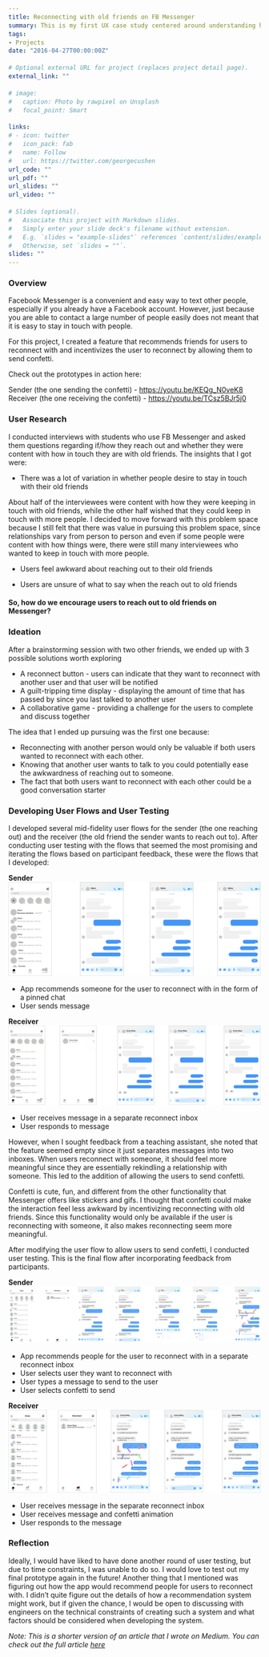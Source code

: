 ```yaml
---
title: Reconnecting with old friends on FB Messenger
summary: This is my first UX case study centered around understanding how we can help people reconnect with their old friends through Facebook Messenger
tags:
- Projects
date: "2016-04-27T00:00:00Z"

# Optional external URL for project (replaces project detail page).
external_link: ""

# image:
#   caption: Photo by rawpixel on Unsplash
#   focal_point: Smart

links:
# - icon: twitter
#   icon_pack: fab
#   name: Follow
#   url: https://twitter.com/georgecushen
url_code: ""
url_pdf: ""
url_slides: ""
url_video: ""

# Slides (optional).
#   Associate this project with Markdown slides.
#   Simply enter your slide deck's filename without extension.
#   E.g. `slides = "example-slides"` references `content/slides/example-slides.md`.
#   Otherwise, set `slides = ""`.
slides: ""
---
```

### Overview
Facebook Messenger is a convenient and easy way to text other people, especially if you already have a Facebook account. However, just because you are able to contact a large number of people easily does not meant that it is easy to stay in touch with people.

For this project, I created a feature that recommends friends for users to reconnect with and incentivizes the user to reconnect by allowing them to send confetti.

Check out the prototypes in action here:

Sender (the one sending the confetti) - https://youtu.be/KEQg_N0veK8
Receiver (the one receiving the confetti) - https://youtu.be/TCsz5BJr5j0

### User Research
I conducted interviews with students who use FB Messenger and asked them questions regarding if/how they reach out and whether they were content with how in touch they are with old friends. The insights that I got were:

* There was a lot of variation in whether people desire to stay in touch with their old friends

About half of the interviewees were content with how they were keeping in touch with old friends, while the other half wished that they could keep in touch with more people. I decided to move forward with this problem space because I still felt that there was value in pursuing this problem space, since relationships vary from person to person and even if some people were content with how things were, there were still many interviewees who wanted to keep in touch with more people.

* Users feel awkward about reaching out to their old friends

* Users are unsure of what to say when the reach out to old friends


#### So, how do we encourage users to reach out to old friends on Messenger?

### Ideation
After a brainstorming session with two other friends, we ended up with 3 possible solutions worth exploring

* A reconnect button - users can indicate that they want to reconnect with another user and that user will be notified
* A guilt-tripping time display - displaying the amount of time that has passed by since you last talked to another user
* A collaborative game - providing a challenge for the users to complete and discuss together

The idea that I ended up pursuing was the first one because:

* Reconnecting with another person would only be valuable if both users wanted to reconnect with each other.
* Knowing that another user wants to talk to you could potentially ease the awkwardness of reaching out to someone.
* The fact that both users want to reconnect with each other could be a good conversation starter

### Developing User Flows and User Testing
I developed several mid-fidelity user flows for the sender (the one reaching out) and the receiver (the old friend the sender wants to reach out to). After conducting user testing with the flows that seemed the most promising and iterating the flows based on participant feedback, these were the flows that I developed:


__Sender__
![](final1.jpg)

* App recommends someone for the user to reconnect with in the form of a pinned chat
* User sends message

__Receiver__
![](final2.jpg)

* User receives message in a separate reconnect inbox
* User responds to message

However, when I sought feedback from a teaching assistant, she noted that the feature seemed empty since it just separates messages into two inboxes. When users reconnect with someone, it should feel more meaningful since they are essentially rekindling a relationship with someone. This led to the addition of allowing the users to send confetti.

Confetti is cute, fun, and different from the other functionality that Messenger offers like stickers and gifs. I thought that confetti could make the interaction feel less awkward by incentivizing reconnecting with old friends. Since this functionality would only be available if the user is reconnecting with someone, it also makes reconnecting seem more meaningful.

After modifying the user flow to allow users to send confetti, I conducted user testing. This is the final flow after incorporating feedback from participants.

__Sender__
![](final.jpg)

* App recommends people for the user to reconnect with in a separate reconnect inbox
* User selects user they want to reconnect with
* User types a message to send to the user
* User selects confetti to send

__Receiver__
![](group8.jpg)

* User receives message in the separate reconnect inbox
* User receives message and confetti animation
* User responds to the message

### Reflection
Ideally, I would have liked to have done another round of user testing, but due to time constraints, I was unable to do so.  I would love to test out my final prototype again in the future! Another thing that I mentioned was figuring out how the app would recommend people for users to reconnect with. I didn’t quite figure out the details of how a recommendation system might work, but if given the chance, I would be open to discussing with engineers on the technical constraints of creating such a system and what factors should be considered when developing the system.


*Note: This is a shorter version of an article that I wrote on Medium. You can check out the full article [here](https://yiemwang.medium.com/reconnecting-people-with-their-old-friends-messenger-case-study-19985a2a3e2b)*








